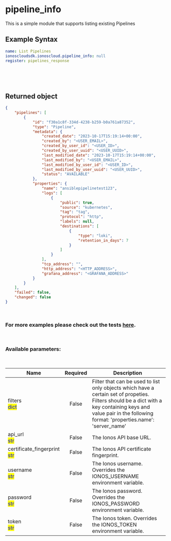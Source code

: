# pipeline_info

This is a simple module that supports listing existing Pipelines

## Example Syntax


```yaml
name: List Pipelines
ionoscloudsdk.ionoscloud.pipeline_info: null
register: pipelines_response

```

&nbsp;

&nbsp;
## Returned object
```json
{
    "pipelines": [
        {
            "id": "f30a1c8f-334d-4238-b259-b0a761a87352",
            "type": "Pipeline",
            "metadata": {
                "created_date": "2023-10-17T15:19:14+00:00",
                "created_by": "<USER_EMAIL>",
                "created_by_user_id": "<USER_ID>",
                "created_by_user_uuid": "<USER_UUID>",
                "last_modified_date": "2023-10-17T15:19:14+00:00",
                "last_modified_by": "<USER_EMAIL>",
                "last_modified_by_user_id": "<USER_ID>",
                "last_modified_by_user_uuid": "<USER_UUID>",
                "status": "AVAILABLE"
            },
            "properties": {
                "name": "ansiblepipelinetest123",
                "logs": [
                    {
                        "public": true,
                        "source": "kubernetes",
                        "tag": "tag",
                        "protocol": "http",
                        "labels": null,
                        "destinations": [
                            {
                                "type": "loki",
                                "retention_in_days": 7
                            }
                        ]
                    }
                ],
                "tcp_address": "",
                "http_address": "<HTTP_ADDRESS>",
                "grafana_address": "<GRAFANA_ADDRESS>"
            }
        }
    ],
    "failed": false,
    "changed": false
}

```

&nbsp;
### For more examples please check out the tests [here](https://github.com/ionos-cloud/module-ansible/tree/master/tests/logging).

&nbsp;
### Available parameters:
&nbsp;

<table data-full-width="true">
  <thead>
    <tr>
      <th width="22.8vw">Name</th>
      <th width="10.8vw" align="center">Required</th>
      <th>Description</th>
    </tr>
  </thead>
  <tbody>
  <tr>
  <td>filters<br/><mark style="color:blue;">dict</mark></td>
  <td align="center">False</td>
  <td>Filter that can be used to list only objects which have a certain set of propeties. Filters should be a dict with a key containing keys and value pair in the following format: 'properties.name': 'server_name'</td>
  </tr>
  <tr>
  <td>api_url<br/><mark style="color:blue;">str</mark></td>
  <td align="center">False</td>
  <td>The Ionos API base URL.</td>
  </tr>
  <tr>
  <td>certificate_fingerprint<br/><mark style="color:blue;">str</mark></td>
  <td align="center">False</td>
  <td>The Ionos API certificate fingerprint.</td>
  </tr>
  <tr>
  <td>username<br/><mark style="color:blue;">str</mark></td>
  <td align="center">False</td>
  <td>The Ionos username. Overrides the IONOS_USERNAME environment variable.</td>
  </tr>
  <tr>
  <td>password<br/><mark style="color:blue;">str</mark></td>
  <td align="center">False</td>
  <td>The Ionos password. Overrides the IONOS_PASSWORD environment variable.</td>
  </tr>
  <tr>
  <td>token<br/><mark style="color:blue;">str</mark></td>
  <td align="center">False</td>
  <td>The Ionos token. Overrides the IONOS_TOKEN environment variable.</td>
  </tr>
  </tbody>
</table>
